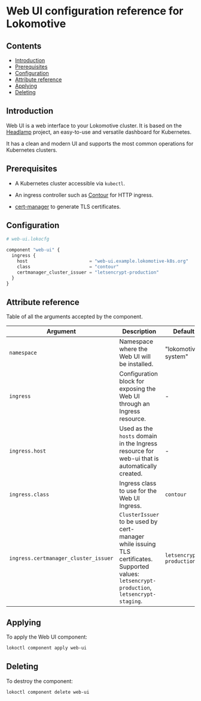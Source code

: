 # Web UI configuration reference for Lokomotive

## Contents

* [Introduction](#introduction)
* [Prerequisites](#prerequisites)
* [Configuration](#configuration)
* [Attribute reference](#attribute-reference)
* [Applying](#applying)
* [Deleting](#deleting)

## Introduction

Web UI is a web interface to your Lokomotive cluster. It is based on the
[Headlamp](https://github.com/kinvolk/headlamp) project, an easy-to-use and
versatile dashboard for Kubernetes.

It has a clean and modern UI and supports the most common operations for
Kubernetes clusters.

## Prerequisites

* A Kubernetes cluster accessible via `kubectl`.

* An ingress controller such as [Contour](contour.md) for HTTP ingress.

* [cert-manager](cert-manager.md) to generate TLS certificates.

## Configuration

```tf
# web-ui.lokocfg

component "web-ui" {
  ingress {
    host                       = "web-ui.example.lokomotive-k8s.org"
    class                      = "contour"
    certmanager_cluster_issuer = "letsencrypt-production"
  }
}
```

## Attribute reference

Table of all the arguments accepted by the component.

| Argument                             | Description                                                                                                                                   | Default                  | Type   | Required |
|--------------------------------------|-----------------------------------------------------------------------------------------------------------------------------------------------|--------------------------|--------|----------|
| `namespace`                          | Namespace where the Web UI will be installed.                                                                                                 | "lokomotive-system"      | string | false    |
| `ingress`                            | Configuration block for exposing the Web UI through an Ingress resource.                                                                      | -                        | block  | false    |
| `ingress.host`                       | Used as the `hosts` domain in the Ingress resource for web-ui that is automatically created.                                                  | -                        | string | true     |
| `ingress.class`                      | Ingress class to use for the Web UI Ingress.                                                                                                  | `contour`                | string | false    |
| `ingress.certmanager_cluster_issuer` | `ClusterIssuer` to be used by cert-manager while issuing TLS certificates. Supported values: `letsencrypt-production`, `letsencrypt-staging`. | `letsencrypt-production` | string | false    |

## Applying

To apply the Web UI component:

```bash
lokoctl component apply web-ui
```

## Deleting

To destroy the component:

```bash
lokoctl component delete web-ui
```
